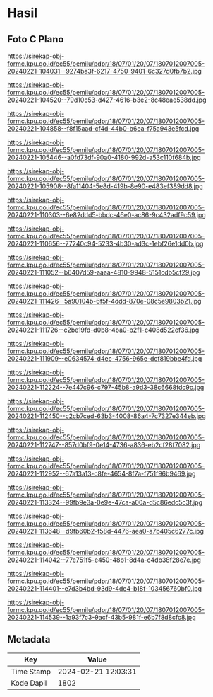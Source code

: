 # Hasil

## Foto C Plano

https://sirekap-obj-formc.kpu.go.id/ec55/pemilu/pdpr/18/07/01/20/07/1807012007005-20240221-104031--9274ba3f-6217-4750-9401-6c327d0fb7b2.jpg

https://sirekap-obj-formc.kpu.go.id/ec55/pemilu/pdpr/18/07/01/20/07/1807012007005-20240221-104520--79d10c53-d427-4616-b3e2-8c48eae538dd.jpg

https://sirekap-obj-formc.kpu.go.id/ec55/pemilu/pdpr/18/07/01/20/07/1807012007005-20240221-104858--f8f15aad-cf4d-44b0-b6ea-f75a943e5fcd.jpg

https://sirekap-obj-formc.kpu.go.id/ec55/pemilu/pdpr/18/07/01/20/07/1807012007005-20240221-105446--a0fd73df-90a0-4180-992d-a53c110f684b.jpg

https://sirekap-obj-formc.kpu.go.id/ec55/pemilu/pdpr/18/07/01/20/07/1807012007005-20240221-105908--8fa11404-5e8d-419b-8e90-e483ef389dd8.jpg

https://sirekap-obj-formc.kpu.go.id/ec55/pemilu/pdpr/18/07/01/20/07/1807012007005-20240221-110303--6e82ddd5-bbdc-46e0-ac86-9c432adf9c59.jpg

https://sirekap-obj-formc.kpu.go.id/ec55/pemilu/pdpr/18/07/01/20/07/1807012007005-20240221-110656--77240c94-5233-4b30-ad3c-1ebf26e1dd0b.jpg

https://sirekap-obj-formc.kpu.go.id/ec55/pemilu/pdpr/18/07/01/20/07/1807012007005-20240221-111052--b6407d59-aaaa-4810-9948-5151cdb5cf29.jpg

https://sirekap-obj-formc.kpu.go.id/ec55/pemilu/pdpr/18/07/01/20/07/1807012007005-20240221-111426--5a90104b-6f5f-4ddd-870e-08c5e9803b21.jpg

https://sirekap-obj-formc.kpu.go.id/ec55/pemilu/pdpr/18/07/01/20/07/1807012007005-20240221-111726--c2be19fd-d0b8-4ba0-b2f1-c408d522ef36.jpg

https://sirekap-obj-formc.kpu.go.id/ec55/pemilu/pdpr/18/07/01/20/07/1807012007005-20240221-111909--e0634574-d4ec-4756-965e-dcf819bbe4fd.jpg

https://sirekap-obj-formc.kpu.go.id/ec55/pemilu/pdpr/18/07/01/20/07/1807012007005-20240221-112224--7e447c96-c797-45b8-a9d3-38c6668fdc9c.jpg

https://sirekap-obj-formc.kpu.go.id/ec55/pemilu/pdpr/18/07/01/20/07/1807012007005-20240221-112450--c2cb7ced-63b3-4008-86a4-7c7327e344eb.jpg

https://sirekap-obj-formc.kpu.go.id/ec55/pemilu/pdpr/18/07/01/20/07/1807012007005-20240221-112747--857d0bf9-0e14-4736-a836-eb2cf28f7082.jpg

https://sirekap-obj-formc.kpu.go.id/ec55/pemilu/pdpr/18/07/01/20/07/1807012007005-20240221-112952--67a13a13-c8fe-4654-8f7a-f751f96b9469.jpg

https://sirekap-obj-formc.kpu.go.id/ec55/pemilu/pdpr/18/07/01/20/07/1807012007005-20240221-113324--99fb9e3a-0e9e-47ca-a00a-d5c86edc5c3f.jpg

https://sirekap-obj-formc.kpu.go.id/ec55/pemilu/pdpr/18/07/01/20/07/1807012007005-20240221-113648--d9fb60b2-f58d-4476-aea0-a7b405c6277c.jpg

https://sirekap-obj-formc.kpu.go.id/ec55/pemilu/pdpr/18/07/01/20/07/1807012007005-20240221-114042--77e751f5-e450-48b1-8d4a-c4db38f28e7e.jpg

https://sirekap-obj-formc.kpu.go.id/ec55/pemilu/pdpr/18/07/01/20/07/1807012007005-20240221-114401--e7d3b4bd-93d9-4de4-b18f-103456760bf0.jpg

https://sirekap-obj-formc.kpu.go.id/ec55/pemilu/pdpr/18/07/01/20/07/1807012007005-20240221-114539--1a93f7c3-9acf-43b5-981f-e6b7f8d8cfc8.jpg


## Metadata

| Key        | Value               |
| ---------- | ------------------- |
| Time Stamp | 2024-02-21 12:03:31 |
| Kode Dapil | 1802                |



